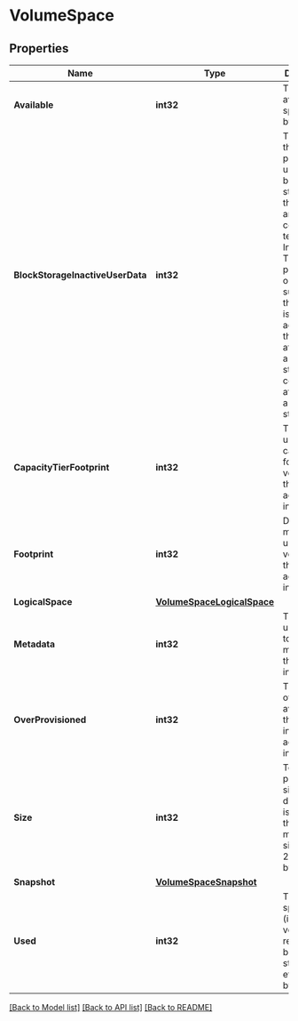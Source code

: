 # VolumeSpace

## Properties

Name | Type | Description | Notes
------------ | ------------- | ------------- | -------------
**Available** | **int32** | The available space, in bytes. | [optional] [readonly] 
**BlockStorageInactiveUserData** | **int32** | The size that is physically used in the block storage of the volume and has a cold temperature. In bytes. This parameter is only supported if the volume is in an aggregate that is either attached to a cloud store or could be attached to a cloud store. | [optional] [readonly] 
**CapacityTierFootprint** | **int32** | The space used by capacity tier for this volume in the aggregate, in bytes. | [optional] [readonly] 
**Footprint** | **int32** | Data and metadata used for this volume in the aggregate, in bytes. | [optional] [readonly] 
**LogicalSpace** | [**VolumeSpaceLogicalSpace**](volume_space_logical_space.md) |  | [optional] 
**Metadata** | **int32** | The space used by the total metadata in the volume, in bytes. | [optional] [readonly] 
**OverProvisioned** | **int32** | The amount of space not available for this volume in the aggregate, in bytes. | [optional] [readonly] 
**Size** | **int32** | Total provisioned size. The default size is equal to the minimum size of 20MB, in bytes. | [optional] 
**Snapshot** | [**VolumeSpaceSnapshot**](volume_space_snapshot.md) |  | [optional] 
**Used** | **int32** | The virtual space used (includes volume reserves) before storage efficiency, in bytes. | [optional] [readonly] 

[[Back to Model list]](../README.md#documentation-for-models) [[Back to API list]](../README.md#documentation-for-api-endpoints) [[Back to README]](../README.md)


